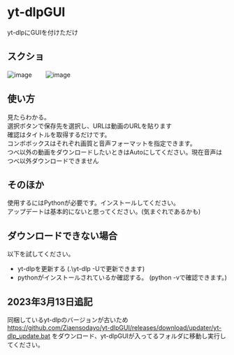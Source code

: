# yt-dlpGUI
yt-dlpにGUIを付けただけ
## スクショ
![image](https://user-images.githubusercontent.com/122286711/212427864-66801fdc-068f-48d6-bb77-3accddeefcfb.png)　　
![image](https://user-images.githubusercontent.com/122286711/212427898-929aae15-f3a2-46b2-90e5-a403a96486d3.png)
## 使い方
見たらわかる。  
選択ボタンで保存先を選択し、URLは動画のURLを貼ります  
確認はタイトルを取得するだけです。  
コンボボックスはそれぞれ画質と音声フォーマットを指定できます。  
つべ以外の動画をダウンロードしたいときはAutoにしてください。現在音声はつべ以外ダウンロードできません  
## そのほか
使用するにはPythonが必要です。インストールしてください。  
アップデートは基本的にないと思ってください。(気まぐれであるかも)  
## ダウンロードできない場合
以下を試してください。
- yt-dlpを更新する (.\yt-dlp -Uで更新できます)
- pythonがインストールされているか確認する。 (python -vで確認できます。)  
## 2023年3月13日追記  
同梱しているyt-dlpのバージョンが古いため
https://github.com/Ziaensodayo/yt-dlpGUI/releases/download/updater/yt-dlp_update.bat
をダウンロード、yt-dlpGUIが入ってるフォルダに移動し実行してください。
